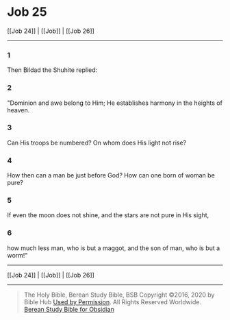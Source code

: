 # Job 25

[[Job 24]] | [[Job]] | [[Job 26]]

---

### 1
Then Bildad the Shuhite replied:

### 2
"Dominion and awe belong to Him; He establishes harmony in the heights of heaven.

### 3
Can His troops be numbered? On whom does His light not rise?

### 4
How then can a man be just before God? How can one born of woman be pure?

### 5
If even the moon does not shine, and the stars are not pure in His sight,

### 6
how much less man, who is but a maggot, and the son of man, who is but a worm!"

---

[[Job 24]] | [[Job]] | [[Job 26]]

---

> The Holy Bible, Berean Study Bible, BSB
> Copyright &copy;2016, 2020 by Bible Hub
> [Used by Permission](https://berean.bible/terms.htm). All Rights Reserved Worldwide.
> [Berean Study Bible for Obsidian](https://github.com/gapmiss/berean-study-bible-for-obsidian)

